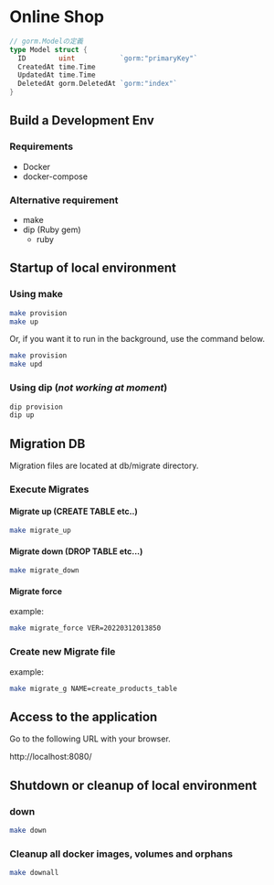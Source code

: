 # Online Shop

```go
// gorm.Modelの定義
type Model struct {
  ID        uint           `gorm:"primaryKey"`
  CreatedAt time.Time
  UpdatedAt time.Time
  DeletedAt gorm.DeletedAt `gorm:"index"`
}
```

## Build a Development Env

### Requirements

- Docker
- docker-compose

### Alternative requirement

- make
- dip (Ruby gem)
    - ruby

## Startup of local environment

### Using make

```sh
make provision
make up
```

Or, if you want it to run in the background, use the command below.

```sh
make provision
make upd
```

### Using dip (*not working at moment*)

```sh
dip provision
dip up
```

## Migration DB

Migration files are located at db/migrate directory.

### Execute Migrates

#### Migrate up (CREATE TABLE etc..)

```sh
make migrate_up
```

#### Migrate down (DROP TABLE etc...)

```sh
make migrate_down
```

#### Migrate force

example:
```sh
make migrate_force VER=20220312013850
```

### Create new Migrate file

example:
```sh
make migrate_g NAME=create_products_table
```

## Access to the application

Go to the following URL with your browser.

http://localhost:8080/

## Shutdown or cleanup of local environment

### down

```sh
make down
```

### Cleanup all docker images, volumes and orphans

```sh
make downall
```
